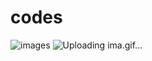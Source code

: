 # codes
![images](https://github.com/sharmaji31/codes/assets/149797025/6b1a404f-cf3c-4dce-b85c-092ba02e724f)
![Uploading ima.gif…]()
